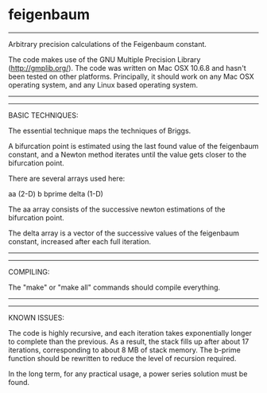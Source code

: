feigenbaum
==========
----------

Arbitrary precision calculations of the Feigenbaum constant.

The code makes use of the GNU Multiple Precision Library (http://gmplib.org/). The code was written on Mac OSX 10.6.8 and hasn't been tested on other platforms. Principally, it should work on any Mac OSX operating system, and any Linux based operating system.


----------
----------
BASIC TECHNIQUES:

The essential technique maps the techniques of Briggs. 

A bifurcation point is estimated using the last found value of the feigenbaum constant, and a Newton method iterates until the value gets closer to the bifurcation point.

There are several arrays used here:

aa  (2-D)
b
bprime
delta (1-D)

The aa array consists of the successive newton estimations of the bifurcation point.

The delta array is a vector of the successive values of the feigenbaum constant, increased after each full iteration.


----------
----------
COMPILING:

The "make" or "make all" commands should compile everything. 




----------
----------
KNOWN ISSUES:

The code is highly recursive, and each iteration takes exponentially longer to complete than the previous. As a result, the stack fills up after about 17 iterations, corresponding to about 8 MB of stack memory. The b-prime function should be rewritten to reduce the level of recursion required.

In the long term, for any practical usage, a power series solution must be found.
